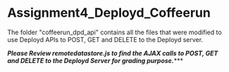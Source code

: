 # Assignment4_Deployd_Coffeerun




The folder "coffeerun_dpd_api" contains all the files that were modified to use Deployd APIs to POST, GET and DELETE to the Deployd server. 

*****Please Review remotedatastore.js to find the AJAX calls to POST, GET and DELETE to the Deployd Server for grading purpose.********
